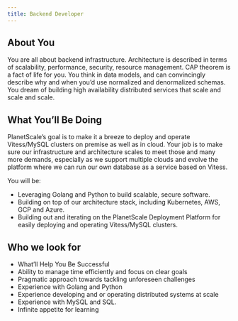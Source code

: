 ```yaml
---
title: Backend Developer
---
```


## About You

You are all about backend infrastructure.  Architecture is described in terms of scalability, performance, security, resource management.  CAP theorem is a fact of life for you.  You think in data models, and can convincingly describe why and when you’d use normalized and denormalized schemas. You dream of building high availability distributed services that scale and scale and scale.


## What You’ll Be Doing
PlanetScale’s goal is to make it a breeze to deploy and operate Vitess/MySQL clusters on premise as well as in cloud.  Your job is to make sure our infrastructure and architecture scales to meet those and many more demands, especially as we support multiple clouds and evolve the platform where we can run our own database as a service based on Vitess.

You will be:
- Leveraging Golang and Python to build scalable, secure software.
- Building on top of our architecture stack, including Kubernetes, AWS, GCP and Azure.
- Building out and iterating on the PlanetScale Deployment Platform for easily deploying and operating Vitess/MySQL clusters.

## Who we look for

- What’ll Help You Be Successful
- Ability to manage time efficiently and focus on clear goals
- Pragmatic approach towards tackling unforeseen challenges
- Experience with Golang and Python
- Experience developing and or operating distributed systems at scale
- Experience with MySQL and SQL.
- Infinite appetite for learning
